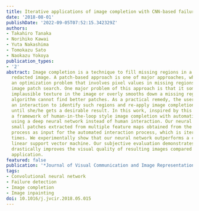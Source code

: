 ```yaml
---
title: Iterative applications of image completion with CNN-based failure detection
date: '2018-08-01'
publishDate: '2022-09-05T07:52:15.342329Z'
authors:
- Takahiro Tanaka
- Norihiko Kawai
- Yuta Nakashima
- Tomokazu Sato
- Naokazu Yokoya
publication_types:
- '2'
abstract: Image completion is a technique to fill missing regions in a damaged or
  redacted image. A patch-based approach is one of major approaches, which solves
  an optimization problem that involves pixel values in missing regions and similar
  image patch search. One major problem of this approach is that it sometimes duplicates
  implausible texture in the image or overly smooths down a missing region when the
  algorithm cannot find better patches. As a practical remedy, the user may provide
  an interaction to identify such regions and re-apply image completion iteratively
  until she/he gets a desirable result. In this work, inspired by this idea, we propose
  a framework of human-in-the-loop style image completion with automatic failure detection
  using a deep neural network instead of human interaction. Our neural network takes
  small patches extracted from multiple feature maps obtained from the completion
  process as input for the automated interaction process, which is iterated several
  times. We experimentally show that our neural network outperforms a conventional
  linear support vector machine. Our subjective evaluation demonstrates that our method
  drastically improves the visual quality of resulting images compared to non-iterative
  application.
featured: false
publication: '*Journal of Visual Communication and Image Representation*'
tags:
- Convolutional neural network
- Failure detection
- Image completion
- Image inpainting
doi: 10.1016/j.jvcir.2018.05.015
---
```


